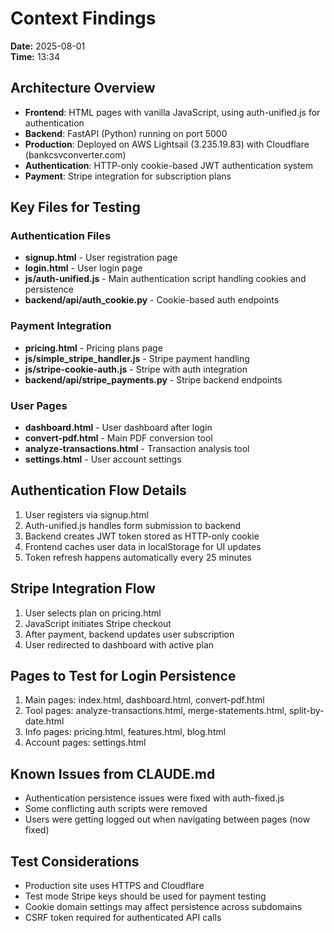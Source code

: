 # Context Findings

**Date:** 2025-08-01  
**Time:** 13:34

## Architecture Overview
- **Frontend**: HTML pages with vanilla JavaScript, using auth-unified.js for authentication
- **Backend**: FastAPI (Python) running on port 5000
- **Production**: Deployed on AWS Lightsail (3.235.19.83) with Cloudflare (bankcsvconverter.com)
- **Authentication**: HTTP-only cookie-based JWT authentication system
- **Payment**: Stripe integration for subscription plans

## Key Files for Testing

### Authentication Files
- **signup.html** - User registration page
- **login.html** - User login page
- **js/auth-unified.js** - Main authentication script handling cookies and persistence
- **backend/api/auth_cookie.py** - Cookie-based auth endpoints

### Payment Integration
- **pricing.html** - Pricing plans page
- **js/simple_stripe_handler.js** - Stripe payment handling
- **js/stripe-cookie-auth.js** - Stripe with auth integration
- **backend/api/stripe_payments.py** - Stripe backend endpoints

### User Pages
- **dashboard.html** - User dashboard after login
- **convert-pdf.html** - Main PDF conversion tool
- **analyze-transactions.html** - Transaction analysis tool
- **settings.html** - User account settings

## Authentication Flow Details
1. User registers via signup.html
2. Auth-unified.js handles form submission to backend
3. Backend creates JWT token stored as HTTP-only cookie
4. Frontend caches user data in localStorage for UI updates
5. Token refresh happens automatically every 25 minutes

## Stripe Integration Flow
1. User selects plan on pricing.html
2. JavaScript initiates Stripe checkout
3. After payment, backend updates user subscription
4. User redirected to dashboard with active plan

## Pages to Test for Login Persistence
1. Main pages: index.html, dashboard.html, convert-pdf.html
2. Tool pages: analyze-transactions.html, merge-statements.html, split-by-date.html
3. Info pages: pricing.html, features.html, blog.html
4. Account pages: settings.html

## Known Issues from CLAUDE.md
- Authentication persistence issues were fixed with auth-fixed.js
- Some conflicting auth scripts were removed
- Users were getting logged out when navigating between pages (now fixed)

## Test Considerations
- Production site uses HTTPS and Cloudflare
- Test mode Stripe keys should be used for payment testing
- Cookie domain settings may affect persistence across subdomains
- CSRF token required for authenticated API calls